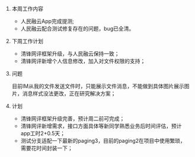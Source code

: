 1. 本周工作内容

   - 人民融云App完成提测;
   - 人民融云配合测试修复存在的问题，bug已全清。

2. 下周工作计划

   - 清锋网评框架升级，与人民融云保持一致；
   - 清锋网评新增个人信息修改，加入对文件权限的支持；

3. 问题

   目前IM从我的文件发送文件时，只能展示文件消息，不能做到具体图片展示图片，消息样式没法更改，正在研究解决方案；

4. 计划

   - 清锋网评框架升级完善，预计周二前可完成；
   - 清锋网评新增需求，接口方面具体等新同学熟悉业务后时间评估，预计app工时2+0.5天；
   - 测试分支适配一下最新的paging3，目前的paging2在项目中使用繁琐，需要花时间封装一下；